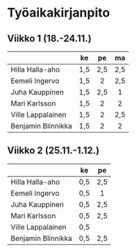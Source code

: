 # Työaikakirjanpito


## Viikko 1 (18.-24.11.)

|                    | ke  | pe  | ma  |                                          
| -------------------|:---:|:---:|:---:| 
| Hilla Halla-aho    | 1,5 | 2,5 | 2,5 |
| Eemeli Ingervo     | 1,5 |  2  | 2,5 |
| Juha Kauppinen     | 1,5 | 2,5 |  1  |
| Mari Karlsson      | 1,5 |  2  |  2  |
| Ville Lappalainen  | 1,5 |  2  | 2,5 |
| Benjamin Blinnikka | 1,5 |  2  |  2  |


## Viikko 2 (25.11.-1.12.)

|                    | ke  | pe  |                                     
| -------------------|:---:|:---:|
| Hilla Halla-aho    | 0,5 | 2,5 |
| Eemeli Ingervo     | 0,5 |  1  |
| Juha Kauppinen     | 0,5 | 2,5 |
| Mari Karlsson      | 0,5 | 2,5 |
| Ville Lappalainen  | 0,5 |     |
| Benjamin Blinnikka | 0,5 | 2,5 |

